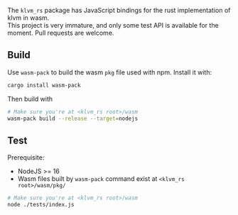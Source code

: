 The `klvm_rs` package has JavaScript bindings for the rust implementation of klvm in wasm.  
This project is very immature, and only some test API is available for the moment. Pull requests are welcome.

## Build

Use `wasm-pack` to build the wasm `pkg` file used with npm. Install it with:

```bash
cargo install wasm-pack
```

Then build with

```bash
# Make sure you're at <klvm_rs root>/wasm
wasm-pack build --release --target=nodejs
```

## Test

Prerequisite:

- NodeJS >= 16
- Wasm files built by `wasm-pack` command exist at `<klvm_rs root>/wasm/pkg/`

```bash
# Make sure you're at <klvm_rs root>/wasm
node ./tests/index.js
```
